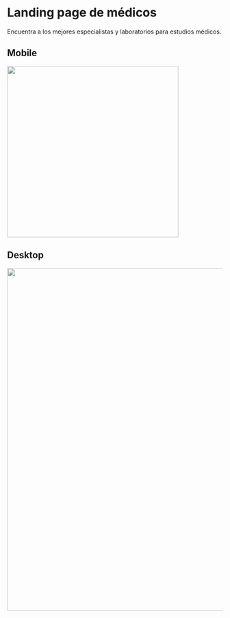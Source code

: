# Landing page de médicos
Encuentra a los mejores especialistas y laboratorios para estudios médicos.

## Mobile

<img width="400px" src="https://raw.githubusercontent.com/uxcristopher/imagenes/main/Readmes/landing%20page%20de%20me%CC%81dicos/mobile.jpg"/>

## Desktop

<img width="800px" src="https://raw.githubusercontent.com/uxcristopher/imagenes/main/Readmes/landing%20page%20de%20me%CC%81dicos/desktop.jpg"/>